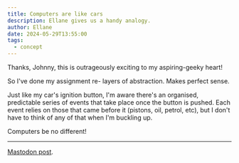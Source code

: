 ```yaml
---
title: Computers are like cars
description: Ellane gives us a handy analogy.
author: Ellane
date: 2024-05-29T13:55:00
tags:
  - concept
---
```


Thanks, Johnny, this is outrageously exciting to my aspiring-geeky heart!

So I've done my assignment re- layers of abstraction. Makes perfect sense.

Just like my car's ignition button, I'm aware there's an organised, predictable series of events that take place once the button is pushed. Each event relies on those that came before it (pistons, oil, petrol, etc), but I don't have to think of any of that when I'm buckling up.

Computers be no different!

---

[Mastodon post](https://pkm.social/@ellane/112522358447202086).
